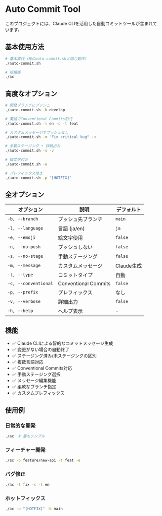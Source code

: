 # Auto Commit Tool

このプロジェクトには、Claude CLIを活用した自動コミットツールが含まれています。

## 基本使用方法

```bash
# 基本実行（元のauto-commit.shと同じ動作）
./auto-commit.sh

# 短縮版
./ac
```

## 高度なオプション

```bash
# 開発ブランチにプッシュ
./auto-commit.sh -b develop

# 英語でConventional Commits形式
./auto-commit.sh -l en -c -t feat

# カスタムメッセージでプッシュなし
./auto-commit.sh -m "Fix critical bug" -n

# 手動ステージング + 詳細出力
./auto-commit.sh -s -v

# 絵文字付き
./auto-commit.sh -e

# プレフィックス付き
./auto-commit.sh -p "[HOTFIX]"
```

## 全オプション

| オプション | 説明 | デフォルト |
|-----------|------|----------|
| `-b, --branch` | プッシュ先ブランチ | `main` |
| `-l, --language` | 言語 (ja/en) | `ja` |
| `-e, --emoji` | 絵文字使用 | `false` |
| `-n, --no-push` | プッシュしない | `false` |
| `-s, --no-stage` | 手動ステージング | `false` |
| `-m, --message` | カスタムメッセージ | Claude生成 |
| `-t, --type` | コミットタイプ | 自動 |
| `-c, --conventional` | Conventional Commits | `false` |
| `-p, --prefix` | プレフィックス | なし |
| `-v, --verbose` | 詳細出力 | `false` |
| `-h, --help` | ヘルプ表示 | - |

## 機能

- ✅ Claude CLIによる智的なコミットメッセージ生成
- ✅ 変更がない場合の自動終了
- ✅ ステージング済み/未ステージングの区別
- ✅ 複数言語対応
- ✅ Conventional Commits対応
- ✅ 手動ステージング選択
- ✅ メッセージ編集機能
- ✅ 柔軟なブランチ指定
- ✅ カスタムプレフィックス

## 使用例

### 日常的な開発
```bash
./ac  # 最もシンプル
```

### フィーチャー開発
```bash
./ac -b feature/new-api -t feat -e
```

### バグ修正
```bash
./ac -t fix -c -l en
```

### ホットフィックス
```bash
./ac -p "[HOTFIX]" -b main
```